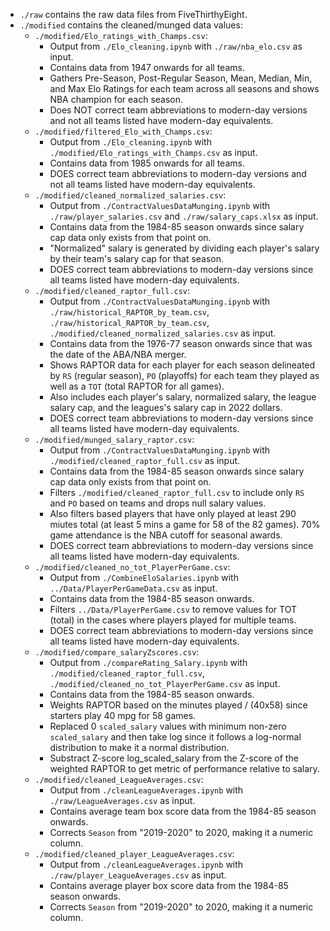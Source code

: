 * `./raw` contains the raw data files from FiveThirthyEight.
* `./modified` contains the cleaned/munged data values:
  * `./modified/Elo_ratings_with_Champs.csv`: 
    * Output from `./Elo_cleaning.ipynb` with `./raw/nba_elo.csv` as input.
    * Contains data from 1947 onwards for all teams.
    * Gathers Pre-Season, Post-Regular Season, 	Mean,	Median,	Min, and Max Elo Ratings for each team across all seasons and shows NBA champion for each season.
    * Does NOT correct team abbreviations to modern-day versions and not all teams listed have modern-day equivalents.
  * `./modified/filtered_Elo_with_Champs.csv`: 
    * Output from `./Elo_cleaning.ipynb` with `./modified/Elo_ratings_with_Champs.csv` as input.
    * Contains data from 1985 onwards for all teams.
    * DOES correct team abbreviations to modern-day versions and not all teams listed have modern-day equivalents.
  * `./modified/cleaned_normalized_salaries.csv`: 
    * Output from `./ContractValuesDataMunging.ipynb` with `./raw/player_salaries.csv` and `./raw/salary_caps.xlsx` as input.
    * Contains data from the 1984-85 season onwards since salary cap data only exists from that point on.
    * "Normalized" salary is generated by dividing each player's salary by their team's salary cap for that season.
    * DOES correct team abbreviations to modern-day versions since all teams listed have modern-day equivalents.
  * `./modified/cleaned_raptor_full.csv`:
    * Output from `./ContractValuesDataMunging.ipynb` with `./raw/historical_RAPTOR_by_team.csv`, `./raw/historical_RAPTOR_by_team.csv`, `./modified/cleaned_normalized_salaries.csv` as input.
    * Contains data from the 1976-77 season onwards since that was the date of the ABA/NBA merger.
    * Shows RAPTOR data for each player for each season delineated by `RS` (regular season), `PO` (playoffs) for each team they played as well as a `TOT` (total RAPTOR for all games).
    * Also includes each player's salary, normalized salary, the league salary cap, and the leagues's salary cap in 2022 dollars.
    * DOES correct team abbreviations to modern-day versions since all teams listed have modern-day equivalents.
  * `./modified/munged_salary_raptor.csv`:
    * Output from `./ContractValuesDataMunging.ipynb` with `./modified/cleaned_raptor_full.csv` as input.
    * Contains data from the 1984-85 season onwards since salary cap data only exists from that point on.
    * Filters `./modified/cleaned_raptor_full.csv` to include only `RS` and `PO` based on teams and drops null salary values.
    * Also filters based players that have only played at least 290 miutes total (at least 5 mins a game for 58 of the 82 games). 70% game attendance is the NBA cutoff for seasonal awards.
    * DOES correct team abbreviations to modern-day versions since all teams listed have modern-day equivalents.
  * `./modified/cleaned_no_tot_PlayerPerGame.csv`:
    * Output from `./CombineEloSalaries.ipynb` with `../Data/PlayerPerGameData.csv` as input.
    * Contains data from the 1984-85 season onwards.
    * Filters `../Data/PlayerPerGame.csv` to remove values for TOT (total) in the cases where players played for multiple teams.
    * DOES correct team abbreviations to modern-day versions since all teams listed have modern-day equivalents.
  * `./modified/compare_salaryZscores.csv`:
    * Output from `./compareRating_Salary.ipynb` with `./modified/cleaned_raptor_full.csv`, `./modified/cleaned_no_tot_PlayerPerGame.csv` as input.
    * Contains data from the 1984-85 season onwards.
    * Weights RAPTOR based on the minutes played / (40x58) since starters play 40 mpg for 58 games.
    * Replaced 0 `scaled_salary` values with minimum non-zero `scaled_salary` and then take log since it follows a log-normal distribution to make it a normal distribution.
    * Substract Z-score log_scaled_salary from the Z-score of the weighted RAPTOR to get metric of performance relative to salary.
  * `./modified/cleaned_LeagueAverages.csv`:
    * Output from `./cleanLeagueAverages.ipynb` with `./raw/LeagueAverages.csv` as input.
    * Contains average team box score data from the 1984-85 season onwards.
    * Corrects `Season` from "2019-2020" to 2020, making it a numeric column.
  * `./modified/cleaned_player_LeagueAverages.csv`:
    * Output from `./cleanLeagueAverages.ipynb` with `./raw/player_LeagueAverages.csv` as input.
    * Contains average player box score data from the 1984-85 season onwards.
    * Corrects `Season` from "2019-2020" to 2020, making it a numeric column.
